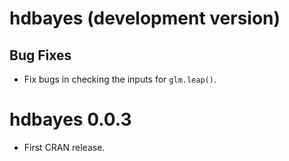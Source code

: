 # hdbayes (development version)

## Bug Fixes

* Fix bugs in checking the inputs for `glm.leap()`.


# hdbayes 0.0.3

* First CRAN release.
